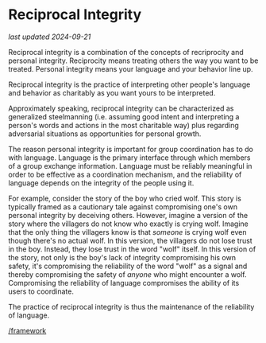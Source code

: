 # Reciprocal Integrity

_last updated 2024-09-21_

Reciprocal integrity is a combination of the concepts of recriprocity and personal integrity. Reciprocity means treating others the way you want to be treated. Personal integrity means your language and your behavior line up.

Reciprocal integrity is the practice of interpreting other people's language and behavior as charitably as you want yours to be interpreted.

Approximately speaking, reciprocal integrity can be characterized as generalized steelmanning (i.e. assuming good intent and interpreting a person's words and actions in the most charitable way) plus regarding adversarial situations as opportunities for personal growth.

The reason personal integrity is important for group coordination has to do with language. Language is the primary interface through which members of a group exchange information. Language must be reliably meaningful in order to be effective as a coordination mechanism, and the reliability of language depends on the integrity of the people using it.

For example, consider the story of the boy who cried wolf. This story is typically framed as a cautionary tale against compromising one's own personal integrity by deceiving others. However, imagine a version of the story where the villagers do not know who exactly is crying wolf. Imagine that the only thing the villagers know is that _someone_ is crying wolf even though there's no actual wolf. In this version, the villagers do not lose trust in the boy. Instead, they lose trust in the word "wolf" itself. In this version of the story, not only is the boy's lack of integrity compromising his own safety, it's compromising the reliability of the word "wolf" as a signal and thereby compromising the safety of _anyone_ who might encounter a wolf. Compromising the reliability of language compromises the ability of its users to coordinate.

The practice of reciprocal integrity is thus the maintenance of the reliability of language.

[/framework](/framework)